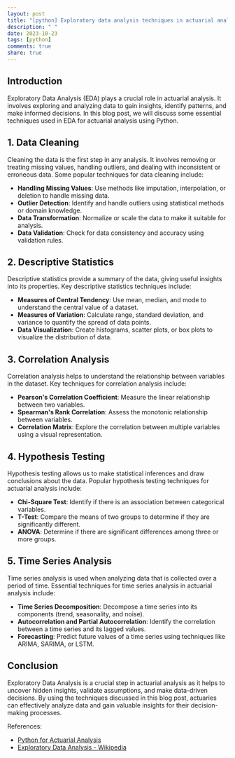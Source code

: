 ```yaml
---
layout: post
title: "[python] Exploratory data analysis techniques in actuarial analysis"
description: " "
date: 2023-10-23
tags: [python]
comments: true
share: true
---
```


## Introduction

Exploratory Data Analysis (EDA) plays a crucial role in actuarial analysis. It involves exploring and analyzing data to gain insights, identify patterns, and make informed decisions. In this blog post, we will discuss some essential techniques used in EDA for actuarial analysis using Python.

## 1. Data Cleaning

Cleaning the data is the first step in any analysis. It involves removing or treating missing values, handling outliers, and dealing with inconsistent or erroneous data. Some popular techniques for data cleaning include:

- **Handling Missing Values**: Use methods like imputation, interpolation, or deletion to handle missing data.
- **Outlier Detection**: Identify and handle outliers using statistical methods or domain knowledge.
- **Data Transformation**: Normalize or scale the data to make it suitable for analysis.
- **Data Validation**: Check for data consistency and accuracy using validation rules.

## 2. Descriptive Statistics

Descriptive statistics provide a summary of the data, giving useful insights into its properties. Key descriptive statistics techniques include:

- **Measures of Central Tendency**: Use mean, median, and mode to understand the central value of a dataset.
- **Measures of Variation**: Calculate range, standard deviation, and variance to quantify the spread of data points.
- **Data Visualization**: Create histograms, scatter plots, or box plots to visualize the distribution of data.

## 3. Correlation Analysis

Correlation analysis helps to understand the relationship between variables in the dataset. Key techniques for correlation analysis include:

- **Pearson's Correlation Coefficient**: Measure the linear relationship between two variables.
- **Spearman's Rank Correlation**: Assess the monotonic relationship between variables.
- **Correlation Matrix**: Explore the correlation between multiple variables using a visual representation.

## 4. Hypothesis Testing

Hypothesis testing allows us to make statistical inferences and draw conclusions about the data. Popular hypothesis testing techniques for actuarial analysis include:

- **Chi-Square Test**: Identify if there is an association between categorical variables.
- **T-Test**: Compare the means of two groups to determine if they are significantly different.
- **ANOVA**: Determine if there are significant differences among three or more groups.

## 5. Time Series Analysis

Time series analysis is used when analyzing data that is collected over a period of time. Essential techniques for time series analysis in actuarial analysis include:

- **Time Series Decomposition**: Decompose a time series into its components (trend, seasonality, and noise).
- **Autocorrelation and Partial Autocorrelation**: Identify the correlation between a time series and its lagged values.
- **Forecasting**: Predict future values of a time series using techniques like ARIMA, SARIMA, or LSTM.

## Conclusion

Exploratory Data Analysis is a crucial step in actuarial analysis as it helps to uncover hidden insights, validate assumptions, and make data-driven decisions. By using the techniques discussed in this blog post, actuaries can effectively analyze data and gain valuable insights for their decision-making processes.

References:
- [Python for Actuarial Analysis](https://www.datacamp.com/community/tutorials/python-for-actuarial-analysis)
- [Exploratory Data Analysis - Wikipedia](https://en.wikipedia.org/wiki/Exploratory_data_analysis)